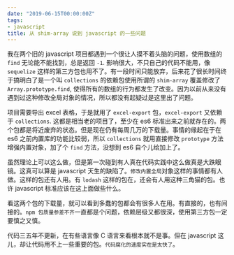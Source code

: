 ```yaml
---
date: "2019-06-15T00:00:00Z"
tags:
- javascript
title: 从 shim-array 说到 javascript 的一些问题
---
```


我在两个旧的 javascript 项目都遇到一个很让人摸不着头脑的问题，使用数组的 `find` 无论能不能找到，总是返回 `-1`. 影响很大，不只自己的代码不能用，像 `sequelize` 这样的第三方包也用不了。有一段时间只能放弃，后来花了很长时间终于搞明白了是一个叫 `collections` 的依赖包使用所谓的 `shim-array` 覆盖修改了 `Array.prototype.find`, 使得所有的数组的行为都发生了改变。因为以前从来没有遇到过这种修改全局对象的情况，所以都没有起疑过是这里出了问题。

项目需要导出 excel 表格，于是就用了 `excel-export` 包，`excel-export` 又依赖于 `collections`. 这都是相当老的项目了，至少在 es6 标准出来之前就存在的。两个包都是将近废弃的状态。但是现在仍有每周几万的下载量。事情的缘起在于在 es6 之前内置库的功能比较弱，所以 `collections` 就用直接修改 `prototype` 方法增强内置对象，加了个 `find` 方法，没想到 es6 自个儿给加上了。

虽然理论上可以这么做，但是第一次碰到有人真在代码实践中这么做真是大跌眼镜。这真可以算是 javascript 天生的缺陷了。`修改内置全局`对象这样的事情都有人做。这样的包还有人用。有 `lodash` 这样的包在，还会有人用这种三角猫的包。也许 javascript 标准应该在这上面做些什么。

看这两个包的下载量，就可以看到多蠢的包都会有很多人在用。有直接的，也有间接的。`npm 包质量参差不齐`一直都是个问题，依赖层级又都很深，使用第三方包一定要慎之又慎。

代码三五年不更新，在有些语言像 C 语言来看根本就不是事。但在 javascript 这儿，却让代码用不上一些重要的包。`代码腐化的速度实在是太快了`。
